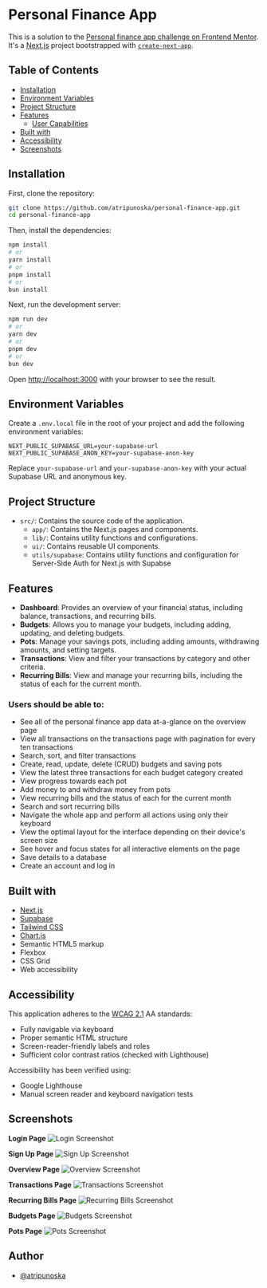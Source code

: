 # Personal Finance App

This is a solution to the [Personal finance app challenge on Frontend Mentor](https://www.frontendmentor.io/challenges/personal-finance-app-JfjtZgyMt1). It's a [Next.js](https://nextjs.org) project bootstrapped with [`create-next-app`](https://nextjs.org/docs/app/api-reference/cli/create-next-app).

## Table of Contents
- [Installation](#installation)
- [Environment Variables](#environment-variables)
- [Project Structure](#project-structure)
- [Features](#features)
  - [User Capabilities](#users-should-be-able-to)
- [Built with](#built-with)
- [Accessibility](#accessibility)
- [Screenshots](#screenshots)



## Installation

First, clone the repository:

```bash
git clone https://github.com/atripunoska/personal-finance-app.git
cd personal-finance-app
```

Then, install the dependencies:

```bash
npm install
# or
yarn install
# or
pnpm install
# or
bun install
```

Next, run the development server:

```bash
npm run dev
# or
yarn dev
# or
pnpm dev
# or
bun dev
```

Open [http://localhost:3000](http://localhost:3000) with your browser to see the result.

## Environment Variables

Create a `.env.local` file in the root of your project and add the following environment variables:

```env
NEXT_PUBLIC_SUPABASE_URL=your-supabase-url
NEXT_PUBLIC_SUPABASE_ANON_KEY=your-supabase-anon-key
```

Replace `your-supabase-url` and `your-supabase-anon-key` with your actual Supabase URL and anonymous key.

## Project Structure

- `src/`: Contains the source code of the application.
  - `app/`: Contains the Next.js pages and components.
  - `lib/`: Contains utility functions and configurations.
  - `ui/`: Contains reusable UI components.
  - `utils/supabase`: Contains utility functions and configuration for Server-Side Auth for Next.js with Supabse

## Features

- **Dashboard**: Provides an overview of your financial status, including balance, transactions, and recurring bills.
- **Budgets**: Allows you to manage your budgets, including adding, updating, and deleting budgets.
- **Pots**: Manage your savings pots, including adding amounts, withdrawing amounts, and setting targets.
- **Transactions**: View and filter your transactions by category and other criteria.
- **Recurring Bills**: View and manage your recurring bills, including the status of each for the current month.

### Users should be able to:

- See all of the personal finance app data at-a-glance on the overview page
- View all transactions on the transactions page with pagination for every ten transactions
- Search, sort, and filter transactions
- Create, read, update, delete (CRUD) budgets and saving pots
- View the latest three transactions for each budget category created
- View progress towards each pot
- Add money to and withdraw money from pots
- View recurring bills and the status of each for the current month
- Search and sort recurring bills
- Navigate the whole app and perform all actions using only their keyboard
- View the optimal layout for the interface depending on their device's screen size
- See hover and focus states for all interactive elements on the page
- Save details to a database
- Create an account and log in

## Built with

- [Next.js](https://nextjs.org/)
- [Supabase](https://supabase.io/)
- [Tailwind CSS](https://tailwindcss.com/)
- [Chart.js](https://www.chartjs.org/)
- Semantic HTML5 markup
- Flexbox
- CSS Grid
- Web accessibility

## Accessibility

This application adheres to the [WCAG 2.1](https://www.w3.org/WAI/standards-guidelines/wcag/) AA standards:

- Fully navigable via keyboard
- Proper semantic HTML structure
- Screen-reader-friendly labels and roles
- Sufficient color contrast ratios (checked with Lighthouse)

Accessibility has been verified using:
- Google Lighthouse
- Manual screen reader and keyboard navigation tests

## Screenshots

**Login Page**
![Login Screenshot](public/assets/images/login.png)

**Sign Up Page**
![Sign Up Screenshot](public/assets/images/signup.png)

**Overview Page**
![Overview Screenshot](public/assets/images/overview.png)

**Transactions Page**
![Transactions Screenshot](public/assets/images/transactions.png)

**Recurring Bills Page**
![Recurring Bills Screenshot](public/assets/images/recurring-bills.png)

**Budgets Page**
![Budgets Screenshot](public/assets/images/budgets.png)

**Pots Page**
![Pots Screenshot](public/assets/images/pots.png)

## Author

- [@atripunoska](https://www.github.com/atripunoska)
